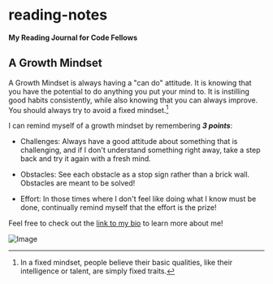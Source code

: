 # reading-notes
**My Reading Journal for Code Fellows**

## **A Growth Mindset**
A Growth Mindset is always having a "can do" attitude. It is knowing that you have the potential to do anything you put your mind to. It is instilling good  habits consistently, while also knowing that you can always improve. You should always try to avoid a fixed mindset.[^1]

[^1]: In a fixed mindset, people believe their basic qualities, like their intelligence or talent, are simply fixed traits.

I can remind myself of a growth mindset by remembering ***3 points***:

- Challenges: Always have a good attitude about something that is challenging, and if I don't understand something right away, take a step back and try it again with a fresh mind.

- Obstacles: See each obstacle as a stop sign rather than a brick wall. Obstacles are meant to be solved!

- Effort: In those times where I don't feel like doing what I know must be done, continually remind myself that the effort is the prize!

Feel free to check out the [link to my bio](https://github.com/stephenml101/) to learn more about me!

![Image](https://upload.wikimedia.org/wikipedia/commons/c/c7/Fixed_versus_growth_mindset.png)

